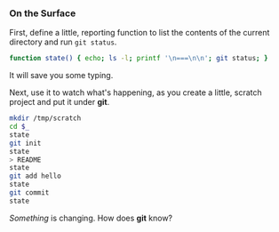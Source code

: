 ### On the Surface

First, define a little, reporting function
to list the contents of the current directory
and run ```git status```.

```bash
function state() { echo; ls -l; printf '\n===\n\n'; git status; }
```
It will save you some typing.

Next, use it to watch what's happening,
as you create a little, scratch project
and put it under **git**.

```bash
mkdir /tmp/scratch
cd $_
state
git init
state
> README
state
git add hello
state
git commit
state
```

*Something* is changing. How does **git** know?
